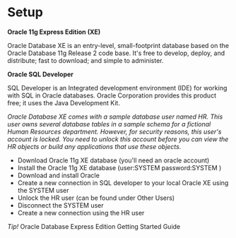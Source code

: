 # Setup

**Oracle 11g Express Edition (XE)**

Oracle Database XE is an entry-level, small-footprint database based on the Oracle Database 11g Release 2 code base.  It's free to develop, deploy, and distribute; fast to download; and simple to administer.

**Oracle SQL Developer**

SQL Developer is an Integrated development environment (IDE) for working with SQL in Oracle databases. Oracle Corporation provides this product free; it uses the Java Development Kit.

*Oracle Database XE comes with a sample database user named HR. 
This user owns several database tables in a sample schema for a fictional Human Resources department. 
However, for security reasons, this user's account is locked. 
You need to unlock this account before you can view the HR objects or build any applications that use these objects.* 

- Download Oracle 11g XE database (you'll need an oracle account)
- Install the Oracle 11g XE database (user:SYSTEM password:SYSTEM )
- Download and install Oracle
- Create a new connection in SQL developer to your local Oracle XE using the SYSTEM user
- Unlock the HR user (can be found under Other Users)
- Disconnect the SYSTEM user
- Create a new connection using the HR user

*Tip!* Oracle Database Express Edition Getting Started Guide